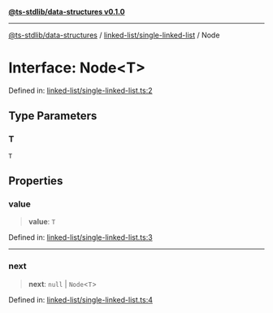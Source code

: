 [**@ts-stdlib/data-structures v0.1.0**](../../../README.md)

***

[@ts-stdlib/data-structures](../../../README.md) / [linked-list/single-linked-list](../README.md) / Node

# Interface: Node\<T\>

Defined in: [linked-list/single-linked-list.ts:2](https://github.com/gabaudette/ts-stdlib/blob/8e7816af16ba99a04cff637dfff9fab2e1e392d8/packages/data-structures/src/linked-list/single-linked-list.ts#L2)

## Type Parameters

### T

`T`

## Properties

### value

> **value**: `T`

Defined in: [linked-list/single-linked-list.ts:3](https://github.com/gabaudette/ts-stdlib/blob/8e7816af16ba99a04cff637dfff9fab2e1e392d8/packages/data-structures/src/linked-list/single-linked-list.ts#L3)

***

### next

> **next**: `null` \| `Node`\<`T`\>

Defined in: [linked-list/single-linked-list.ts:4](https://github.com/gabaudette/ts-stdlib/blob/8e7816af16ba99a04cff637dfff9fab2e1e392d8/packages/data-structures/src/linked-list/single-linked-list.ts#L4)
